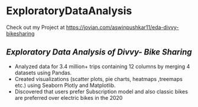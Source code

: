 # ExploratoryDataAnalysis
Check out my Project at https://jovian.com/aswinpushkar11/eda-divvy-bikesharing

## _Exploratory Data Analysis of Divvy- Bike Sharing_ ##

- Analyzed data for 3.4 million+ trips containing 12 columns by merging 4 datasets using Pandas.
- Created visualizations (scatter plots, pie charts, heatmaps ,treemaps etc.) using Seaborn Plotly and Matplotlib.
- Discovered that users prefer Subscription model and also classic bikes are preferred over electric bikes in the 2020
